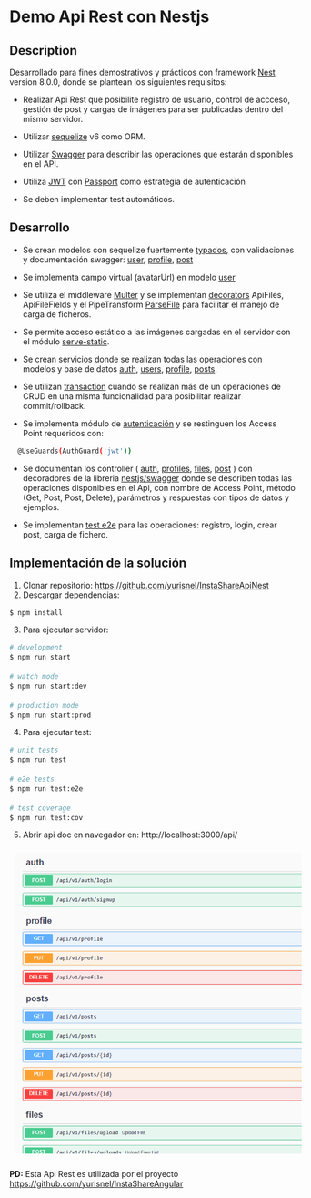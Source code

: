 # Demo Api Rest con Nestjs

## Description

Desarrollado para fines demostrativos y prácticos con framework [Nest](https://github.com/nestjs/nest) version 8.0.0, donde se plantean los siguientes requisitos:

- Realizar Api Rest que posibilite registro de usuario, control de accceso, gestión de post y cargas de imágenes para ser publicadas dentro del mismo servidor.

- Utilizar [sequelize](https://sequelize.org/) v6 como ORM.

- Utilizar [Swagger](https://swagger.io/) para describir las operaciones que estarán disponibles en el API.

- Utiliza [JWT](http://jwt.io) con [Passport](http://passportjs.org) como estrategia de autenticación

- Se deben implementar test automáticos.

## Desarrollo

- Se crean modelos con sequelize fuertemente [typados](https://www.npmjs.com/package/sequelize-typescript), con validaciones y documentación swagger: [user](src/modules/users/user.entity.ts), [profile](src/modules/profiles/profile.entity.ts), [post](src/modules/posts/post.entity.ts)

- Se implementa campo virtual (avatarUrl) en modelo [user](src/modules/users/user.entity.ts)

- Se utiliza el middleware [Multer](https://github.com/expressjs/multer) y se implementan [decorators](src/modules/files/decorator) ApiFiles, ApiFileFields y el PipeTransform [ParseFile](src/pipes/parse.file.pipe.ts) para facilitar el manejo de carga de ficheros.

- Se permite acceso estático a las imágenes cargadas en el servidor con el módulo [serve-static](https://www.npmjs.com/package/@nestjs/serve-static).

- Se crean servicios donde se realizan todas las operaciones con modelos y base de datos [auth](src/modules/auth/auth.service.ts), [users](src/modules/users/users.service.ts), [profile](src/modules/profiles/profile.service.ts), [posts](src/modules/posts/posts.service.ts).

- Se utilizan [transaction](src/modules/profiles/profile.service.ts) cuando se realizan más de un operaciones de CRUD en una misma funcionalidad para posibilitar realizar commit/rollback.

- Se implementa módulo de [autenticación](src/modules/auth/auth.module.ts) y se restinguen los Access Point requeridos con:

```bash
  @UseGuards(AuthGuard('jwt'))
```

- Se documentan los controller ( [auth](src/modules/auth/auth.controller.ts), [profiles](src/modules/profiles/profile.controller.ts), [files](src/modules/files/files.controller.ts), [post](src/modules/posts/posts.controller.ts) ) con decoradores de la libreria [nestjs/swagger](https://www.npmjs.com/package/@nestjs/swagger) donde se describen todas las operaciones disponibles en el Api, con nombre de Access Point, método (Get, Post, Post, Delete), parámetros y respuestas con tipos de datos y ejemplos.

- Se implementan [test e2e](src/test/app.e2e-spec.ts) para las operaciones: registro, login, crear post, carga de fichero.

## Implementación de la solución

1. Clonar repositorio: https://github.com/yurisnel/InstaShareApiNest
2. Descargar dependencias:

```bash
$ npm install
```

3. Para ejecutar servidor:

```bash
# development
$ npm run start

# watch mode
$ npm run start:dev

# production mode
$ npm run start:prod
```

4. Para ejecutar test:

```bash
# unit tests
$ npm run test

# e2e tests
$ npm run test:e2e

# test coverage
$ npm run test:cov
```

5. Abrir api doc en navegador en: http://localhost:3000/api/

<img
src="preview/api-doc.png"
raw=true
alt=""
style="margin:10px"
/>

**PD:** Esta Api Rest es utilizada por el proyecto https://github.com/yurisnel/InstaShareAngular
